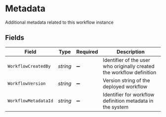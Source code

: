 # Metadata

Additional metadata related to this workflow instance


## Fields

| Field                                                                 | Type                                                                  | Required                                                              | Description                                                           |
| --------------------------------------------------------------------- | --------------------------------------------------------------------- | --------------------------------------------------------------------- | --------------------------------------------------------------------- |
| `WorkflowCreatedBy`                                                   | *string*                                                              | :heavy_minus_sign:                                                    | Identifier of the user who originally created the workflow definition |
| `WorkflowVersion`                                                     | *string*                                                              | :heavy_minus_sign:                                                    | Version string of the deployed workflow                               |
| `WorkflowMetadataId`                                                  | *string*                                                              | :heavy_minus_sign:                                                    | Identifier for workflow definition metadata in the system             |